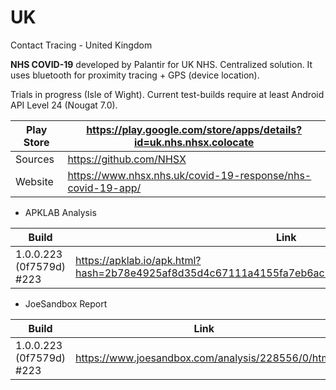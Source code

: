 # UK
Contact Tracing - United Kingdom

**NHS COVID-19** developed by Palantir for UK NHS. Centralized solution. It uses bluetooth for proximity tracing + GPS (device location).

Trials in progress (Isle of Wight). Current test-builds require at least Android API Level 24 (Nougat 7.0).

Play Store | https://play.google.com/store/apps/details?id=uk.nhs.nhsx.colocate
-----------|-------------------------------------------------------------------
Sources | https://github.com/NHSX
Website | https://www.nhsx.nhs.uk/covid-19-response/nhs-covid-19-app/

- APKLAB Analysis

Build | Link
------|-----
1.0.0.223 (0f7579d) #223 | https://apklab.io/apk.html?hash=2b78e4925af8d35d4c67111a4155fa7eb6ac1fc518d7f677e85d54e0085e8783

- JoeSandbox Report

Build | Link
------|-----
1.0.0.223 (0f7579d) #223 | https://www.joesandbox.com/analysis/228556/0/html 
